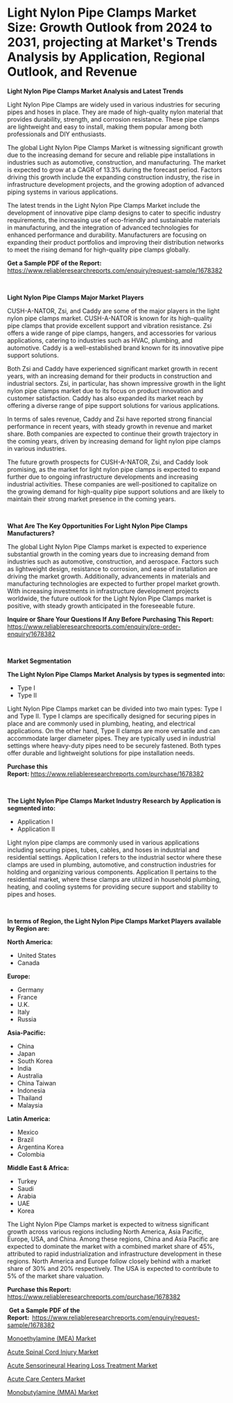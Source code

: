 <p><h1>Light Nylon Pipe Clamps Market Size: Growth Outlook from 2024 to 2031, projecting at Market's Trends Analysis by Application, Regional Outlook, and Revenue</h1></p><p><strong>Light Nylon Pipe Clamps Market Analysis and Latest Trends</strong></p>
<p><p>Light Nylon Pipe Clamps are widely used in various industries for securing pipes and hoses in place. They are made of high-quality nylon material that provides durability, strength, and corrosion resistance. These pipe clamps are lightweight and easy to install, making them popular among both professionals and DIY enthusiasts.</p><p>The global Light Nylon Pipe Clamps Market is witnessing significant growth due to the increasing demand for secure and reliable pipe installations in industries such as automotive, construction, and manufacturing. The market is expected to grow at a CAGR of 13.3% during the forecast period. Factors driving this growth include the expanding construction industry, the rise in infrastructure development projects, and the growing adoption of advanced piping systems in various applications.</p><p>The latest trends in the Light Nylon Pipe Clamps Market include the development of innovative pipe clamp designs to cater to specific industry requirements, the increasing use of eco-friendly and sustainable materials in manufacturing, and the integration of advanced technologies for enhanced performance and durability. Manufacturers are focusing on expanding their product portfolios and improving their distribution networks to meet the rising demand for high-quality pipe clamps globally.</p></p>
<p><strong>Get a Sample PDF of the Report:&nbsp;</strong> <a href="https://www.reliableresearchreports.com/enquiry/request-sample/1678382">https://www.reliableresearchreports.com/enquiry/request-sample/1678382</a></p>
<p>&nbsp;</p>
<p><strong>Light Nylon Pipe Clamps Major Market Players</strong></p>
<p><p>CUSH-A-NATOR, Zsi, and Caddy are some of the major players in the light nylon pipe clamps market. CUSH-A-NATOR is known for its high-quality pipe clamps that provide excellent support and vibration resistance. Zsi offers a wide range of pipe clamps, hangers, and accessories for various applications, catering to industries such as HVAC, plumbing, and automotive. Caddy is a well-established brand known for its innovative pipe support solutions.</p><p>Both Zsi and Caddy have experienced significant market growth in recent years, with an increasing demand for their products in construction and industrial sectors. Zsi, in particular, has shown impressive growth in the light nylon pipe clamps market due to its focus on product innovation and customer satisfaction. Caddy has also expanded its market reach by offering a diverse range of pipe support solutions for various applications.</p><p>In terms of sales revenue, Caddy and Zsi have reported strong financial performance in recent years, with steady growth in revenue and market share. Both companies are expected to continue their growth trajectory in the coming years, driven by increasing demand for light nylon pipe clamps in various industries.</p><p>The future growth prospects for CUSH-A-NATOR, Zsi, and Caddy look promising, as the market for light nylon pipe clamps is expected to expand further due to ongoing infrastructure developments and increasing industrial activities. These companies are well-positioned to capitalize on the growing demand for high-quality pipe support solutions and are likely to maintain their strong market presence in the coming years.</p></p>
<p>&nbsp;</p>
<p><strong>What Are The Key Opportunities For Light Nylon Pipe Clamps Manufacturers?</strong></p>
<p><p>The global Light Nylon Pipe Clamps market is expected to experience substantial growth in the coming years due to increasing demand from industries such as automotive, construction, and aerospace. Factors such as lightweight design, resistance to corrosion, and ease of installation are driving the market growth. Additionally, advancements in materials and manufacturing technologies are expected to further propel market growth. With increasing investments in infrastructure development projects worldwide, the future outlook for the Light Nylon Pipe Clamps market is positive, with steady growth anticipated in the foreseeable future.</p></p>
<p><strong>Inquire or Share Your Questions If Any Before Purchasing This Report:</strong> <a href="https://www.reliableresearchreports.com/enquiry/pre-order-enquiry/1678382">https://www.reliableresearchreports.com/enquiry/pre-order-enquiry/1678382</a></p>
<p>&nbsp;</p>
<p><strong>Market Segmentation</strong></p>
<p><strong>The Light Nylon Pipe Clamps Market Analysis by types is segmented into:</strong></p>
<p><ul><li>Type I</li><li>Type II</li></ul></p>
<p><p>Light Nylon Pipe Clamps market can be divided into two main types: Type I and Type II. Type I clamps are specifically designed for securing pipes in place and are commonly used in plumbing, heating, and electrical applications. On the other hand, Type II clamps are more versatile and can accommodate larger diameter pipes. They are typically used in industrial settings where heavy-duty pipes need to be securely fastened. Both types offer durable and lightweight solutions for pipe installation needs.</p></p>
<p><strong>Purchase this Report:&nbsp;</strong><a href="https://www.reliableresearchreports.com/purchase/1678382">https://www.reliableresearchreports.com/purchase/1678382</a></p>
<p>&nbsp;</p>
<p><strong>The Light Nylon Pipe Clamps Market Industry Research by Application is segmented into:</strong></p>
<p><ul><li>Application I</li><li>Application II</li></ul></p>
<p><p>Light nylon pipe clamps are commonly used in various applications including securing pipes, tubes, cables, and hoses in industrial and residential settings. Application I refers to the industrial sector where these clamps are used in plumbing, automotive, and construction industries for holding and organizing various components. Application II pertains to the residential market, where these clamps are utilized in household plumbing, heating, and cooling systems for providing secure support and stability to pipes and hoses.</p></p>
<p>&nbsp;</p>
<p><strong>In terms of Region, the Light Nylon Pipe Clamps Market Players available by Region are:</strong></p>
<p>
    <p> <strong> North America: </strong>
        <ul>
            <li>United States</li>
            <li>Canada</li>
        </ul>
        </p> 
    <p> <strong> Europe: </strong>
        <ul>
            <li>Germany</li>
            <li>France</li>
            <li>U.K.</li>
            <li>Italy</li>
            <li>Russia</li>
        </ul>
        </p> 
    <p> <strong> Asia-Pacific: </strong>
        <ul>
            <li>China</li>
            <li>Japan</li>
            <li>South Korea</li>
            <li>India</li>
            <li>Australia</li>
            <li>China Taiwan</li>
            <li>Indonesia</li>
            <li>Thailand</li>
            <li>Malaysia</li>
        </ul>
        </p> 
    <p> <strong> Latin America: </strong>
        <ul>
            <li>Mexico</li>
            <li>Brazil</li>
            <li>Argentina Korea</li>
            <li>Colombia</li>
        </ul>
        </p> 
    <p> <strong> Middle East & Africa: </strong>
        <ul>
            <li>Turkey</li>
            <li>Saudi</li>
            <li>Arabia</li>
            <li>UAE</li>
            <li>Korea</li>
        </ul>
    </p>
    </p>
<p><p>The Light Nylon Pipe Clamps market is expected to witness significant growth across various regions including North America, Asia Pacific, Europe, USA, and China. Among these regions, China and Asia Pacific are expected to dominate the market with a combined market share of 45%, attributed to rapid industrialization and infrastructure development in these regions. North America and Europe follow closely behind with a market share of 30% and 20% respectively. The USA is expected to contribute to 5% of the market share valuation.</p></p>
<p><strong>Purchase this Report: </strong><a href="https://www.reliableresearchreports.com/purchase/1678382">https://www.reliableresearchreports.com/purchase/1678382</a></p>
<p>&nbsp;<strong>Get a Sample PDF of the Report:&nbsp;&nbsp;</strong><a href="https://www.reliableresearchreports.com/enquiry/request-sample/1678382">https://www.reliableresearchreports.com/enquiry/request-sample/1678382</a></p>
<p><strong></strong></p>
<p><p><a href="https://github.com/Sherrillcrooksxa8i18ucf2m/Market-Research-Report-List-1/blob/main/monoethylamine-mea-market.md">Monoethylamine (MEA) Market</a></p><p><a href="https://medium.com/@javiermante/acute-spinal-cord-injury-market-trends-and-market-analysis-forecasted-for-period-2024-2031-e69157f18556">Acute Spinal Cord Injury Market</a></p><p><a href="https://medium.com/@javiermante/acute-sensorineural-hearing-loss-treatment-market-size-and-market-trends-complete-industry-af58a812201f">Acute Sensorineural Hearing Loss Treatment Market</a></p><p><a href="https://medium.com/@javiermante/acute-care-centers-market-report-reveals-the-latest-trends-and-growth-opportunities-of-this-market-a177f5fc74a3">Acute Care Centers Market</a></p><p><a href="https://github.com/khansimonweber1lqujlwoz15d/Market-Research-Report-List-1/blob/main/monobutylamine-mma-market.md">Monobutylamine (MMA) Market</a></p></p>